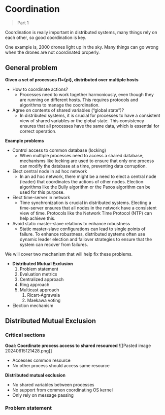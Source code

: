 # Coordination
> Part 1

Coordination is really important in distributed systems, many things rely on each other, so good coordination is key. 

One example is, 2000 drones light up in the sky. Many things can go wrong when the drones are not coordinated properly.
## General problem
**Given a set of processes Π={pi}, distributed over multiple hosts**
- How to coordinate actions?
	- Processes need to work together harmoniously, even though they are running on different hosts. This requires protocols and algorithms to manage the coordination.
- Agree on contents of shared variables (“global state”)?
	- In distributed systems, it is crucial for processes to have a consistent view of shared variables or the global state. This consistency ensures that all processes have the same data, which is essential for correct operation.

**Example problems**
- Control access to common database (locking) 
	- When multiple processes need to access a shared database, mechanisms like locking are used to ensure that only one process can modify the database at a time, preventing data corruption.
- Elect central node in ad hoc network 
	- In an ad hoc network, there might be a need to elect a central node (leader) that coordinates the actions of other nodes. Election algorithms like the Bully algorithm or the Paxos algorithm can be used for this purpose.
- Elect time-server in network 
	- Time synchronization is crucial in distributed systems. Electing a time-server ensures that all nodes in the network have a consistent view of time. Protocols like the Network Time Protocol (NTP) can help achieve this.
- Avoid static master-slave relations to enhance robustness
	- Static master-slave configurations can lead to single points of failure. To enhance robustness, distributed systems often use dynamic leader election and failover strategies to ensure that the system can recover from failures.

We will cover two mechanism that will help fix these problems.
- **Distributed Mutual Exclusion**
	1. Problem statement 
	2. Evaluation metrics 
	3. Centralized approach 
	4. Ring approach 
	5. Multicast approach 
		1. Ricart-Agrawala 
		2. Maekawa voting
- Election mechanism
## Distributed Mutual Exclusion
### Critical sections
**Goal: Coordinate process access to shared resourced**
![[Pasted image 20240615121428.png]] 
- Accesses common resource 
- No other process should access same resource

**Distributed mutual exclusion**
- No shared variables between processes 
- No support from common coordinating OS kernel 
- Only rely on message passing
### Problem statement
